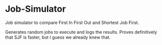 Job-Simulator
=============
Job simulator to compare First In First Out and Shortest Job First.

Generates random jobs to execute and logs the results. 
Proves definitively that SJF is faster, but I guess we already knew that.
